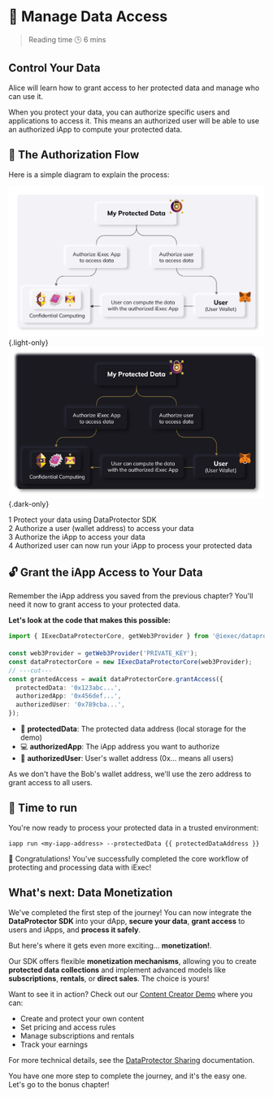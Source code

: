 <script setup>
import GrantAccess from '../../modules/helloWorld/GrantAccess.vue';
import { useWalletConnection } from '../../hooks/useWalletConnection.vue';

const { protectedDataAddress } = useWalletConnection();
</script>

# 🔑 Manage Data Access

> Reading time 🕒 6 mins

<div class="bg-gradient-to-r from-[#fcd15a] to-[#ffad4d] rounded-[6px] px-8 pb-4 text-gray-800 max-w-3xl mx-auto mb-6">
  <h2 class="text-2xl font-bold mt-0 border-none!">Control Your Data</h2>
  <p>Alice will learn how to grant access to her protected data and manage who can use it.</p>
</div>

<div class="bg-gradient-to-r from-fuchsia-400/10 to-fuchsia-400/5 rounded-[6px] p-6 border-l-4 border-fuchsia-700 mb-6">
  <p class="m-0!">When you protect your data, you can authorize specific <span class="text-fuchsia-700 font-semibold">users</span> and <span class="text-fuchsia-700 font-semibold">applications</span> to access it. This means an authorized user will be able to use an authorized iApp to compute your protected data.</p>
</div>

## 🔐 The Authorization Flow

Here is a simple diagram to explain the process:

![alt](/assets/hello-world/process_light.png){.light-only}
![alt](/assets/hello-world/process_dark.png){.dark-only}

<div class="flex flex-col gap-2.5 my-6">
  <div class="flex items-center gap-3">
    <span class="bg-gray-950 text-sm text-white w-6 h-6 rounded-full flex items-center justify-center font-medium">1</span>
    <span>Protect your data using DataProtector SDK</span>
  </div>
  <div class="flex items-center gap-3">
    <span class="bg-gray-950 text-sm text-white w-6 h-6 rounded-full flex items-center justify-center font-medium">2</span>
    <span>Authorize a user (wallet address) to access your data</span>
  </div>
  <div class="flex items-center gap-3">
    <span class="bg-gray-950 text-sm text-white w-6 h-6 rounded-full flex items-center justify-center font-medium">3</span>
    <span>Authorize the iApp to access your data</span>
  </div>
  <div class="flex items-center gap-3">
    <span class="bg-gray-950 text-sm text-white w-6 h-6 rounded-full flex items-center justify-center font-medium">4</span>
    <span>Authorized user can now run your iApp to process your protected data</span>
  </div>
</div>

## 🔓 Grant the iApp Access to Your Data

<div class="bg-gradient-to-r from-fuchsia-400/10 to-fuchsia-400/5 rounded-[6px] p-6 border-l-4 border-fuchsia-700 mb-6">
  <p class="m-0!">Remember the <span class="text-fuchsia-700 font-semibold">iApp address</span> you saved from the previous chapter? You'll need it now to grant access to your protected data.</p>
</div>

<GrantAccess />

**Let's look at the code that makes this possible:**

```ts twoslash
import { IExecDataProtectorCore, getWeb3Provider } from '@iexec/dataprotector';

const web3Provider = getWeb3Provider('PRIVATE_KEY');
const dataProtectorCore = new IExecDataProtectorCore(web3Provider);
// ---cut---
const grantedAccess = await dataProtectorCore.grantAccess({
  protectedData: '0x123abc...',
  authorizedApp: '0x456def...',
  authorizedUser: '0x789cba...',
});
```

- 📄 **protectedData**: The protected data address (local storage for the demo)
- 💻 **authorizedApp**: The iApp address you want to authorize
- 👤 **authorizedUser**: User's wallet address (0x... means all users)

<div class="bg-gradient-to-r from-fuchsia-400/10 to-fuchsia-400/5 rounded-[6px] p-6 border-l-4 border-fuchsia-700 mb-6">
  <p class="m-0!">As we don't have the Bob's wallet address, we'll use the zero address to grant access to all users.</p>
</div>

## 🏃 Time to run

You're now ready to process your protected data in a trusted environment:

```sh-vue
iapp run <my-iapp-address> --protectedData {{ protectedDataAddress }}
```

<div class="bg-gradient-to-r from-green-400/10 to-green-400/5 rounded-[6px] p-6 border-l-4 border-green-600 mb-6">
  <p class="m-0!">🎉 Congratulations! You've successfully completed the core workflow of protecting and processing data with iExec!</p>
</div>

## What's next: Data Monetization

We've completed the first step of the journey! You can now integrate the
**DataProtector SDK** into your dApp, **secure your data**, **grant access** to
users and iApps, and **process it safely**.

But here's where it gets even more exciting... **monetization!**.

Our SDK offers flexible **monetization mechanisms**, allowing you to create
**protected data collections** and implement advanced models like
**subscriptions**, **rentals**, or **direct sales**. The choice is yours!

Want to see it in action? Check out our
[Content Creator Demo](https://demo.iex.ec/content-creator/) where you can:

- Create and protect your own content
- Set pricing and access rules
- Manage subscriptions and rentals
- Track your earnings

For more technical details, see the
[DataProtector Sharing](../../tools/dataProtector/dataProtectorSharing.html)
documentation.

<div class="bg-gradient-to-r from-green-400/10 to-green-400/5 rounded-[6px] p-6 border-l-4 border-green-600 mb-6">
    <p class="m-0!">You have one more step to complete the journey, and it's the easy one. Let's go to the bonus chapter!</p>
</div>
